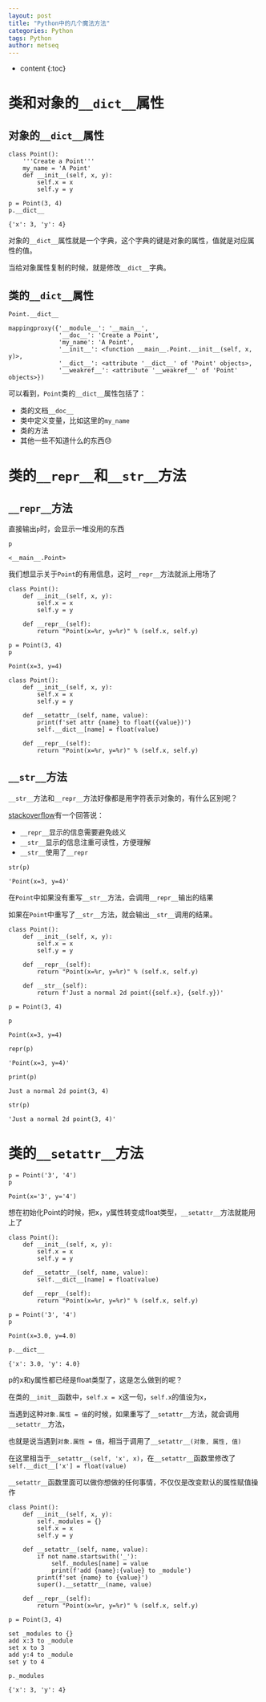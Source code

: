 ```yaml
---
layout: post
title: "Python中的几个魔法方法"
categories: Python
tags: Python
author: metseq
---
```


* content
{:toc}

# 类和对象的`__dict__`属性

## 对象的`__dict__`属性


```
class Point():
    '''Create a Point'''
    my_name = 'A Point'
    def __init__(self, x, y):
        self.x = x
        self.y = y
```


```
p = Point(3, 4)
p.__dict__
```




    {'x': 3, 'y': 4}



对象的`__dict__`属性就是一个字典，这个字典的键是对象的属性，值就是对应属性的值。

当给对象属性复制的时候，就是修改`__dict__`字典。

## 类的`__dict__`属性


```
Point.__dict__
```




    mappingproxy({'__module__': '__main__',
                  '__doc__': 'Create a Point',
                  'my_name': 'A Point',
                  '__init__': <function __main__.Point.__init__(self, x, y)>,
                  '__dict__': <attribute '__dict__' of 'Point' objects>,
                  '__weakref__': <attribute '__weakref__' of 'Point' objects>})



可以看到，`Point`类的`__dict__`属性包括了：
- 类的文档`__doc__`
- 类中定义变量，比如这里的`my_name`
- 类的方法
- 其他一些不知道什么的东西😓

# 类的`__repr__`和`__str__`方法

## `__repr__`方法

直接输出`p`时，会显示一堆没用的东西


```
p
```




    <__main__.Point>



我们想显示关于`Point`的有用信息，这时`__repr__`方法就派上用场了


```
class Point():
    def __init__(self, x, y):
        self.x = x
        self.y = y
    
    def __repr__(self):
        return "Point(x=%r, y=%r)" % (self.x, self.y)
```


```
p = Point(3, 4)
p
```




    Point(x=3, y=4)




```
class Point():
    def __init__(self, x, y):
        self.x = x
        self.y = y
    
    def __setattr__(self, name, value):
        print(f'set attr {name} to float({value})')
        self.__dict__[name] = float(value)
    
    def __repr__(self):
        return "Point(x=%r, y=%r)" % (self.x, self.y)
```

## `__str__`方法

`__str__`方法和`__repr__`方法好像都是用字符表示对象的，有什么区别呢？

[stackoverflow](https://stackoverflow.com/questions/1436703/what-is-the-difference-between-str-and-repr)有一个回答说：
- `__repr__`显示的信息需要避免歧义
- `__str__`显示的信息注重可读性，方便理解
- `__str__`使用了`__repr`


```
str(p)
```




    'Point(x=3, y=4)'



在`Point`中如果没有重写`__str__`方法，会调用`__repr__`输出的结果

如果在`Point`中重写了`__str__`方法，就会输出`__str__`调用的结果。


```
class Point():
    def __init__(self, x, y):
        self.x = x
        self.y = y
    
    def __repr__(self):
        return "Point(x=%r, y=%r)" % (self.x, self.y)
    
    def __str__(self):
        return f'Just a normal 2d point({self.x}, {self.y})'
```


```
p = Point(3, 4)
```


```
p
```




    Point(x=3, y=4)




```
repr(p)
```




    'Point(x=3, y=4)'




```
print(p)
```

    Just a normal 2d point(3, 4)



```
str(p)
```




    'Just a normal 2d point(3, 4)'



# 类的`__setattr__`方法


```
p = Point('3', '4')
p
```




    Point(x='3', y='4')



想在初始化Point的时候，把x，y属性转变成float类型，`__setattr__`方法就能用上了


```
class Point():
    def __init__(self, x, y):
        self.x = x
        self.y = y
    
    def __setattr__(self, name, value):
        self.__dict__[name] = float(value)
    
    def __repr__(self):
        return "Point(x=%r, y=%r)" % (self.x, self.y)
```


```
p = Point('3', '4')
p
```




    Point(x=3.0, y=4.0)




```
p.__dict__
```




    {'x': 3.0, 'y': 4.0}



p的x和y属性都已经是float类型了，这是怎么做到的呢？

在类的`__init__`函数中，`self.x = `x这一句，`self.x`的值设为`x`，

当遇到这种`对象.属性 = 值`的时候，如果重写了`__setattr__`方法，就会调用`__setattr__`方法，

也就是说当遇到`对象.属性 = 值`，相当于调用了`__setattr__(对象, 属性, 值)`

在这里相当于`__setattr__(self, 'x', x)`，在`__setattr__`函数里修改了`self.__dict__['x'] = float(value)`

`__setattr__`函数里面可以做你想做的任何事情，不仅仅是改变默认的属性赋值操作


```
class Point():
    def __init__(self, x, y):
        self._modules = {}
        self.x = x
        self.y = y
    
    def __setattr__(self, name, value):
        if not name.startswith('_'):
            self._modules[name] = value
            print(f'add {name}:{value} to _module')
        print(f'set {name} to {value}')
        super().__setattr__(name, value)
        
    def __repr__(self):
        return "Point(x=%r, y=%r)" % (self.x, self.y)
```


```
p = Point(3, 4)
```

    set _modules to {}
    add x:3 to _module
    set x to 3
    add y:4 to _module
    set y to 4



```
p._modules
```




    {'x': 3, 'y': 4}



